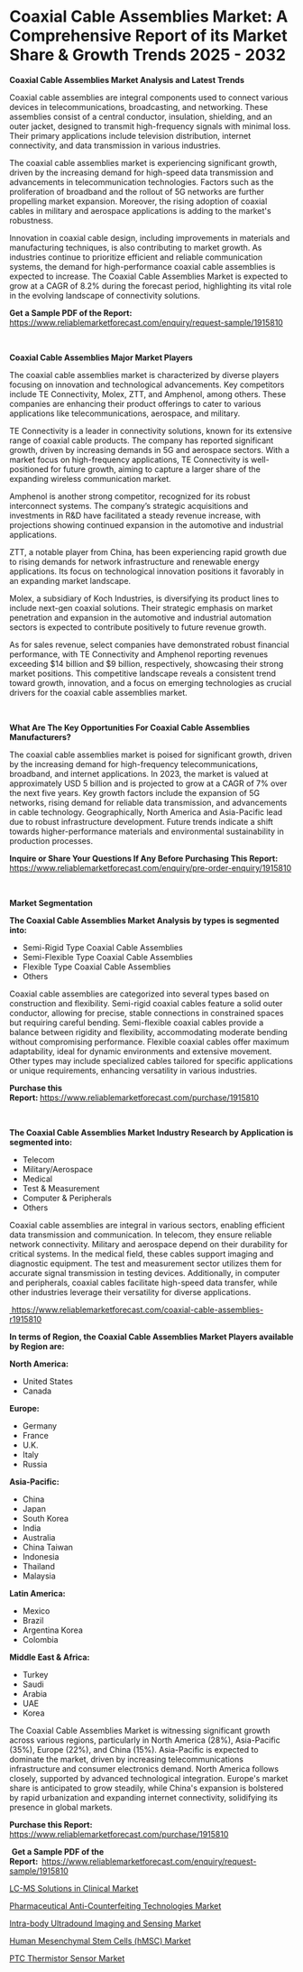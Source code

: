 <p><h1>Coaxial Cable Assemblies Market: A Comprehensive Report of its Market Share & Growth Trends 2025 - 2032</h1></p><p><strong>Coaxial Cable Assemblies Market Analysis and Latest Trends</strong></p>
<p><p>Coaxial cable assemblies are integral components used to connect various devices in telecommunications, broadcasting, and networking. These assemblies consist of a central conductor, insulation, shielding, and an outer jacket, designed to transmit high-frequency signals with minimal loss. Their primary applications include television distribution, internet connectivity, and data transmission in various industries.</p><p>The coaxial cable assemblies market is experiencing significant growth, driven by the increasing demand for high-speed data transmission and advancements in telecommunication technologies. Factors such as the proliferation of broadband and the rollout of 5G networks are further propelling market expansion. Moreover, the rising adoption of coaxial cables in military and aerospace applications is adding to the market's robustness.</p><p>Innovation in coaxial cable design, including improvements in materials and manufacturing techniques, is also contributing to market growth. As industries continue to prioritize efficient and reliable communication systems, the demand for high-performance coaxial cable assemblies is expected to increase. The Coaxial Cable Assemblies Market is expected to grow at a CAGR of 8.2% during the forecast period, highlighting its vital role in the evolving landscape of connectivity solutions.</p></p>
<p><strong>Get a Sample PDF of the Report:&nbsp;</strong> <a href="https://www.reliablemarketforecast.com/enquiry/request-sample/1915810?utm_campaign=3572&utm_medium=2&utm_source=Github&utm_content=ia&utm_term=06042025&utm_id=coaxial-cable-assemblies">https://www.reliablemarketforecast.com/enquiry/request-sample/1915810</a></p>
<p>&nbsp;</p>
<p><strong>Coaxial Cable Assemblies Major Market Players</strong></p>
<p><p>The coaxial cable assemblies market is characterized by diverse players focusing on innovation and technological advancements. Key competitors include TE Connectivity, Molex, ZTT, and Amphenol, among others. These companies are enhancing their product offerings to cater to various applications like telecommunications, aerospace, and military.</p><p>TE Connectivity is a leader in connectivity solutions, known for its extensive range of coaxial cable products. The company has reported significant growth, driven by increasing demands in 5G and aerospace sectors. With a market focus on high-frequency applications, TE Connectivity is well-positioned for future growth, aiming to capture a larger share of the expanding wireless communication market.</p><p>Amphenol is another strong competitor, recognized for its robust interconnect systems. The company’s strategic acquisitions and investments in R&D have facilitated a steady revenue increase, with projections showing continued expansion in the automotive and industrial applications.</p><p>ZTT, a notable player from China, has been experiencing rapid growth due to rising demands for network infrastructure and renewable energy applications. Its focus on technological innovation positions it favorably in an expanding market landscape.</p><p>Molex, a subsidiary of Koch Industries, is diversifying its product lines to include next-gen coaxial solutions. Their strategic emphasis on market penetration and expansion in the automotive and industrial automation sectors is expected to contribute positively to future revenue growth.</p><p>As for sales revenue, select companies have demonstrated robust financial performance, with TE Connectivity and Amphenol reporting revenues exceeding $14 billion and $9 billion, respectively, showcasing their strong market positions. This competitive landscape reveals a consistent trend toward growth, innovation, and a focus on emerging technologies as crucial drivers for the coaxial cable assemblies market.</p></p>
<p>&nbsp;</p>
<p><strong>What Are The Key Opportunities For Coaxial Cable Assemblies Manufacturers?</strong></p>
<p><p>The coaxial cable assemblies market is poised for significant growth, driven by the increasing demand for high-frequency telecommunications, broadband, and internet applications. In 2023, the market is valued at approximately USD 5 billion and is projected to grow at a CAGR of 7% over the next five years. Key growth factors include the expansion of 5G networks, rising demand for reliable data transmission, and advancements in cable technology. Geographically, North America and Asia-Pacific lead due to robust infrastructure development. Future trends indicate a shift towards higher-performance materials and environmental sustainability in production processes.</p></p>
<p><strong>Inquire or Share Your Questions If Any Before Purchasing This Report:</strong> <a href="https://www.reliablemarketforecast.com/enquiry/pre-order-enquiry/1915810?utm_campaign=3572&utm_medium=2&utm_source=Github&utm_content=ia&utm_term=06042025&utm_id=coaxial-cable-assemblies">https://www.reliablemarketforecast.com/enquiry/pre-order-enquiry/1915810</a></p>
<p>&nbsp;</p>
<p><strong>Market Segmentation</strong></p>
<p><strong>The Coaxial Cable Assemblies Market Analysis by types is segmented into:</strong></p>
<p><ul><li>Semi-Rigid Type Coaxial Cable Assemblies</li><li>Semi-Flexible Type Coaxial Cable Assemblies</li><li>Flexible Type Coaxial Cable Assemblies</li><li>Others</li></ul></p>
<p><p>Coaxial cable assemblies are categorized into several types based on construction and flexibility. Semi-rigid coaxial cables feature a solid outer conductor, allowing for precise, stable connections in constrained spaces but requiring careful bending. Semi-flexible coaxial cables provide a balance between rigidity and flexibility, accommodating moderate bending without compromising performance. Flexible coaxial cables offer maximum adaptability, ideal for dynamic environments and extensive movement. Other types may include specialized cables tailored for specific applications or unique requirements, enhancing versatility in various industries.</p></p>
<p><strong>Purchase this Report:&nbsp;</strong><a href="https://www.reliablemarketforecast.com/purchase/1915810?utm_campaign=3572&utm_medium=2&utm_source=Github&utm_content=ia&utm_term=06042025&utm_id=coaxial-cable-assemblies">https://www.reliablemarketforecast.com/purchase/1915810</a></p>
<p>&nbsp;</p>
<p><strong>The Coaxial Cable Assemblies Market Industry Research by Application is segmented into:</strong></p>
<p><ul><li>Telecom</li><li>Military/Aerospace</li><li>Medical</li><li>Test & Measurement</li><li>Computer & Peripherals</li><li>Others</li></ul></p>
<p><p>Coaxial cable assemblies are integral in various sectors, enabling efficient data transmission and communication. In telecom, they ensure reliable network connectivity. Military and aerospace depend on their durability for critical systems. In the medical field, these cables support imaging and diagnostic equipment. The test and measurement sector utilizes them for accurate signal transmission in testing devices. Additionally, in computer and peripherals, coaxial cables facilitate high-speed data transfer, while other industries leverage their versatility for diverse applications.</p></p>
<p><a href="https://www.reliablemarketforecast.com/coaxial-cable-assemblies-r1915810?utm_campaign=3572&utm_medium=2&utm_source=Github&utm_content=ia&utm_term=06042025&utm_id=coaxial-cable-assemblies">&nbsp;https://www.reliablemarketforecast.com/coaxial-cable-assemblies-r1915810</a></p>
<p><strong>In terms of Region, the Coaxial Cable Assemblies Market Players available by Region are:</strong></p>
<p>
    <p> <strong> North America: </strong>
        <ul>
            <li>United States</li>
            <li>Canada</li>
        </ul>
        </p> 
    <p> <strong> Europe: </strong>
        <ul>
            <li>Germany</li>
            <li>France</li>
            <li>U.K.</li>
            <li>Italy</li>
            <li>Russia</li>
        </ul>
        </p> 
    <p> <strong> Asia-Pacific: </strong>
        <ul>
            <li>China</li>
            <li>Japan</li>
            <li>South Korea</li>
            <li>India</li>
            <li>Australia</li>
            <li>China Taiwan</li>
            <li>Indonesia</li>
            <li>Thailand</li>
            <li>Malaysia</li>
        </ul>
        </p> 
    <p> <strong> Latin America: </strong>
        <ul>
            <li>Mexico</li>
            <li>Brazil</li>
            <li>Argentina Korea</li>
            <li>Colombia</li>
        </ul>
        </p> 
    <p> <strong> Middle East & Africa: </strong>
        <ul>
            <li>Turkey</li>
            <li>Saudi</li>
            <li>Arabia</li>
            <li>UAE</li>
            <li>Korea</li>
        </ul>
    </p>
    </p>
<p><p>The Coaxial Cable Assemblies Market is witnessing significant growth across various regions, particularly in North America (28%), Asia-Pacific (35%), Europe (22%), and China (15%). Asia-Pacific is expected to dominate the market, driven by increasing telecommunications infrastructure and consumer electronics demand. North America follows closely, supported by advanced technological integration. Europe's market share is anticipated to grow steadily, while China's expansion is bolstered by rapid urbanization and expanding internet connectivity, solidifying its presence in global markets.</p></p>
<p><strong>Purchase this Report: </strong><a href="https://www.reliablemarketforecast.com/purchase/1915810?utm_campaign=3572&utm_medium=2&utm_source=Github&utm_content=ia&utm_term=06042025&utm_id=coaxial-cable-assemblies">https://www.reliablemarketforecast.com/purchase/1915810</a></p>
<p>&nbsp;<strong>Get a Sample PDF of the Report:&nbsp;&nbsp;</strong><a href="https://www.reliablemarketforecast.com/enquiry/request-sample/1915810?utm_campaign=3572&utm_medium=2&utm_source=Github&utm_content=ia&utm_term=06042025&utm_id=coaxial-cable-assemblies">https://www.reliablemarketforecast.com/enquiry/request-sample/1915810</a></p>
<p><strong></strong></p>
<p><p><a href="https://www.linkedin.com/pulse/research-examination-onthe-lc-ms-solutions-clinical-marketsize-jc3se?utm_campaign=3572&utm_medium=2&utm_source=Github&utm_content=ia&utm_term=06042025&utm_id=coaxial-cable-assemblies">LC-MS Solutions in Clinical Market</a></p><p><a href="https://www.linkedin.com/pulse/market-trends-pharmaceutical-anti-counterfeiting-technologies-wmywe?utm_campaign=3572&utm_medium=2&utm_source=Github&utm_content=ia&utm_term=06042025&utm_id=coaxial-cable-assemblies">Pharmaceutical Anti-Counterfeiting Technologies Market</a></p><p><a href="https://www.linkedin.com/pulse/intra-body-ultradound-imaging-sensing-market-research-ocdse?utm_campaign=3572&utm_medium=2&utm_source=Github&utm_content=ia&utm_term=06042025&utm_id=coaxial-cable-assemblies">Intra-body Ultradound Imaging and Sensing Market</a></p><p><a href="https://www.linkedin.com/pulse/exploring-human-mesenchymal-stem-cells-hmsc-market-size-rqpze?utm_campaign=3572&utm_medium=2&utm_source=Github&utm_content=ia&utm_term=06042025&utm_id=coaxial-cable-assemblies">Human Mesenchymal Stem Cells (hMSC) Market</a></p><p><a href="https://github.com/mafeasavzal/Market-Research-Report-List-1/blob/main/ptc-thermistor-sensor-market.md?utm_campaign=3572&utm_medium=2&utm_source=Github&utm_content=ia&utm_term=06042025&utm_id=coaxial-cable-assemblies">PTC Thermistor Sensor Market</a></p></p>